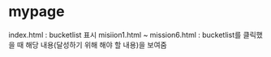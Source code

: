 # mypage

index.html : bucketlist 표시
misiion1.html ~ mission6.html : bucketlist를 클릭했을 때 해당 내용(달성하기 위해 해야 할 내용)을 보여줌

